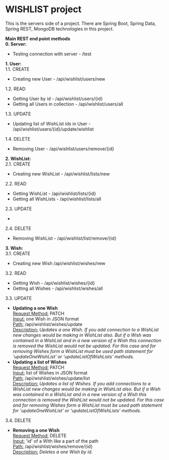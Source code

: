 # WISHLIST project
This is the servers side of a project. 
There are Spring Boot, Spring Data, Spring REST, MongoDB technologies in this project.

**Main REST end point methods**<br/>
**0. Server:**<br/>
        <ul>
          <li>Testing connection with server - /test</li>
        </ul>
**1. User:**<br/>
    1.1. CREATE<br/>
        <ul>
          <li>Creating new User - /api/wishlist/users/new</li>
        </ul>
    1.2. READ<br/>
        <ul>
           <li>Getting User by id - /api/wishlist/users/{id}</li>
           <li>Getting all Users in collection - /api/wishlist/users/all</li>
        </ul>
    1.3. UPDATE<br/>
        <ul>
           <li>Updating list of WishList ids in User - /api/wishlist/users/{id}/update/wishlist</li>
        </ul>
    1.4. DELETE<br/>
        <ul>
           <li>Removing User - /api/wishlist/users/remove/{id}</li>
        </ul>
    
**2. WishList:**<br/>
    2.1. CREATE<br/>
        <ul>
           <li>Creating new WishList - /api/wishlist/lists/new</li>
        </ul>
    2.2. READ<br/>
        <ul>
           <li>Getting WishList - /api/wishlist/lists/{id}</li>
           <li>Getting all WishLists - /api/wishlist/lists/all</li>
        </ul>
    2.3. UPDATE<br/>
        <ul>
           <li></li>
        </ul>
    2.4. DELETE<br/>
        <ul>
           <li>Removing WishList - /api/wishlist/list/remove/{id}</li>
        </ul>
    
**3. Wish:**<br/>
    3.1. CREATE<br/>
        <ul>
           <li>Creating new Wish /api/wishlist/wishes/new</li>
        </ul>
    3.2. READ<br/>
        <ul>
           <li>Getting Wish - /api/wishlist/wishes/{id}</li>
           <li>Getting all Wishes - /api/wishlist/wishes/all</li>
        </ul>
    3.3. UPDATE<br/>
        <ul>
           <li>
               <b>Updating a one Wish</b><br/>
               <u>Request Method:</u> PATCH<br/>
               <u>Input:</u> one Wish in JSON format<br/>
               <u>Path:</u> /api/wishlist/wishes/update<br/>
               <u>Description:</u>
               <i>Updates a one Wish. If you add connection to a WishList new changes would be making in WishList also.
               But if a Wish was contained in a WishList and in a new version of a Wish this connection is removed
               the WishList would not be updated.
               For this case and for removing Wishes form a WishList must be used path statement for 'updateOneWishList' 
               or 'updateListOfWishLists' methods.</i>
           </li>
           <li>
               <b>Updating a list of Wishes</b><br/>
               <u>Request Method:</u> PATCH<br/>
               <u>Input:</u> list of Wishes in JSON format<br/>
               <u>Path:</u> /api/wishlist/wishes/update/list<br/>
               <u>Description:</u>
               <i>Updates a list of Wishes. If you add connections to a WishList new changes would be making in WishList also.
               But if a Wish was contained in a WishList and in a new version of a Wish this connection is removed
               the WishList would not be updated.
               For this case and for removing Wishes form a WishList must be used path statement for 'updateOneWishList' 
               or 'updateListOfWishLists' methods.</i>
           </li>
        </ul>
    3.4. DELETE<br/>
        <ul>
           <li>
               <b>Removing a one Wish</b><br/>
               <u>Request Method:</u> DELETE<br/>
               <u>Input:</u> 'id' of a With like a part of the path<br/>
               <u>Path:</u> /api/wishlist/wishes/remove/{id}<br/>
               <u>Description:</u>
               <i>Deletes a one Wish by id.</i>
           </li>
        </ul>
